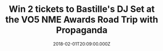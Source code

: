 ---
campaign-uuid: "c-da9b3ff5-f667-47e6-acd1-e4d5c2dae22e"
type: "Competition"
category: "Tickets"
date: "2018-02-01T20:09:00.000Z"
end-date: "2018-02-08T23:59:00.000Z"
disable-form: false
is_promoted: false
has_entry_page: true
title: "Win 2 tickets to Bastille's DJ Set at the VO5 NME Awards Road Trip with Propaganda"
competition-description: "Oh, Bastille fans are going to LOVE this. We're giving away\
  \ 14 (yes, 14) pairs of tickets to the Bastille DJ Set on Saturday 10th February,\
  \ as part of our epic NME Awards Road Trip with Propaganda. Want to come? You know\
  \ what to do…"
hero-header: "Win 2 tickets to Bastille's DJ Set at the VO5 NME Awards Road Trip with\
  \ Propaganda"
terms-confirmation: "I agree to the competition <a href=\"../etc/nme-vo5-awards-bastilles-dj-set-terms-and-conditions.pdf\"\
  \ target=\"_blank\">Terms &amp; Conditions</a> and to create an account with NME\
  \ AAA."
banner-img: "nme-vo5-awards-bastilles-banner.jpg"
logo-left-href: "https://awards.nme.com/"
logo-left-image: "nme-vo5-awards-bastilles-logo.jpg"
logo-left-title: "NME VO5"
bg-image-hero: "nme-vo5-awards-bastilles-hero.jpg"
bg-image-first: "nme-vo5-awards-bastilles-1.jpg"
bg-image-second: "nme-vo5-awards-bastilles-2.jpg"
bg-image-third: "nme-vo5-awards-bastilles-banner.jpg"
section1-content: "<p>How to sass up your weekend in one easy step? Read on.</p>\r\
  \n <p> We're giving away 14 pairs of tickets to Bastille's DJ Set at London's Electric\
  \ Ballroom on Saturday 10th February, as part of our VO5 NME Awards Road Trip with\
  \ Progaganda. </p> \r\n</p>Bastille's Chris 'Woody' Wood will be swapping drumsticks\
  \ for decks to bring fans a super exclusive DJ set for y'all to shake your shizz\
  \ to well into the wee hours.</p>"
section2-content: "<p>Wanna bag some tix? Course you do.</p>"
section3-content: "<p>Bastille's Woody joins the long list of special guests taking\
  \ over The VO5 NME Awards Road Trip, which has been touring the country to bring\
  \ all you NME lovelies a series of whopper nights out.</p> \r\n<p> If you're a Bastille\
  \ fan, or just fancy a night out on the tiles, get yourself and a mate to complete\
  \ the form below, but hurry – the competition closes on Thursday 8th February at\
  \ 23:59. Over 18s only. Winners will be contacted via email on Friday 9th February\
  \ to confirm attendance. </p>"
entry-title: "Win 2 tickets to Bastille's DJ Set at the VO5 NME Awards Road Trip with\
  \ Propaganda"
entry-content: "<p>Listen up Bastille fans.. Win one of 14 pairs of tickets to Woody's\
  \ DJ Set on Saturday 10th February, as part of our epic NME Awards Road Trip with\
  \ Propaganda.<p> Enter the draw by completing the form below before 11.59pm on 08/02/2018.\
  \ </p>"
has-winner: true
winner-title: "Bethan, Daisy, Francesca, Chloe, Monika, Antoana, Montserrat, Eloise,\
  \ Larissa, Serena, Matilda, Lauren, Lucy and Daniella."
winner-banner: "https://assets.expresslyapp.com/asset-86f3d074-b180-4de1-a740-9affa50e6f9d.jpg"
prize-description: "2 tickets to Bastille's DJ Set at the VO5 NME Awards Road Trip\
  \ with Propaganda"
---